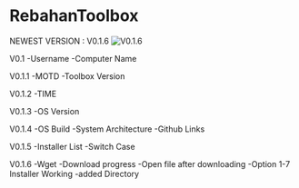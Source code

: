 # RebahanToolbox
NEWEST VERSION : V0.1.6
<img alt="V0.1.6" src="https://user-images.githubusercontent.com/52622790/84564389-6da7e300-ad8b-11ea-9d79-93e4188b9bc5.png">

V0.1 
-Username
-Computer Name 

V0.1.1
-MOTD
-Toolbox Version

V0.1.2
-TIME

V0.1.3
-OS Version

V0.1.4
-OS Build
-System Architecture
-Github Links

V0.1.5
-Installer List
-Switch Case

V0.1.6
-Wget
-Download progress
-Open file after downloading
-Option 1-7 Installer Working
-added Directory
